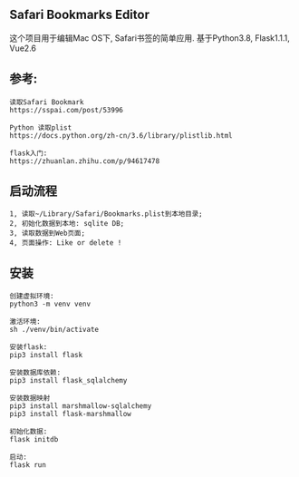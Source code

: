 ## Safari Bookmarks Editor
这个项目用于编辑Mac OS下, Safari书签的简单应用. 基于Python3.8,  Flask1.1.1, Vue2.6

## 参考:
```
读取Safari Bookmark
https://sspai.com/post/53996

Python 读取plist
https://docs.python.org/zh-cn/3.6/library/plistlib.html

flask入门:
https://zhuanlan.zhihu.com/p/94617478
```


## 启动流程
```
1, 读取~/Library/Safari/Bookmarks.plist到本地目录;
2, 初始化数据到本地: sqlite DB;
3, 读取数据到Web页面;
4, 页面操作: Like or delete !
```

## 安装
```
创建虚拟环境:
python3 -m venv venv

激活环境:
sh ./venv/bin/activate

安装flask:
pip3 install flask

安装数据库依赖:
pip3 install flask_sqlalchemy

安装数据映射
pip3 install marshmallow-sqlalchemy
pip3 install flask-marshmallow

初始化数据:
flask initdb

启动:
flask run
```